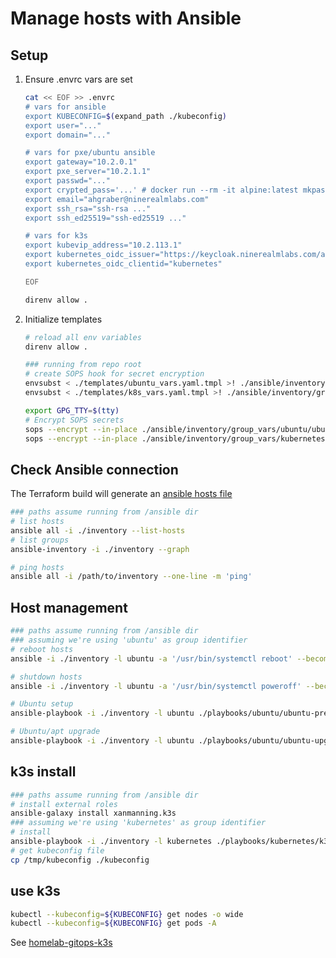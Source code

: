 # Manage hosts with Ansible

## Setup

1. Ensure .envrc vars are set

   ```sh
   cat << EOF >> .envrc
   # vars for ansible
   export KUBECONFIG=$(expand_path ./kubeconfig)
   export user="..."
   export domain="..."

   # vars for pxe/ubuntu ansible
   export gateway="10.2.0.1"
   export pxe_server="10.2.1.1"
   export passwd="..."
   export crypted_pass='...' # docker run --rm -it alpine:latest mkpasswd -m sha512 <password>
   export email="ahgraber@ninerealmlabs.com"
   export ssh_rsa="ssh-rsa ..."
   export ssh_ed25519="ssh-ed25519 ..."

   # vars for k3s
   export kubevip_address="10.2.113.1"
   export kubernetes_oidc_issuer="https://keycloak.ninerealmlabs.com/auth/realms/NineRealmLabs"
   export kubernetes_oidc_clientid="kubernetes"

   EOF

   direnv allow .
   ```

2. Initialize templates

   ```sh
   # reload all env variables
   direnv allow .

   ### running from repo root
   # create SOPS hook for secret encryption
   envsubst < ./templates/ubuntu_vars.yaml.tmpl >! ./ansible/inventory/group_vars/ubuntu/ubuntu_vars.sops.yaml
   envsubst < ./templates/k8s_vars.yaml.tmpl >! ./ansible/inventory/group_vars/kubernetes/k8s_vars.sops.yaml

   export GPG_TTY=$(tty)
   # Encrypt SOPS secrets
   sops --encrypt --in-place ./ansible/inventory/group_vars/ubuntu/ubuntu_vars.sops.yaml
   sops --encrypt --in-place ./ansible/inventory/group_vars/kubernetes/k8s_vars.sops.yaml
   ```

## Check Ansible connection

The Terraform build will generate an [ansible hosts file](../ansible/inventory/cluster/hosts-terraform.yaml)

```sh
### paths assume running from /ansible dir
# list hosts
ansible all -i ./inventory --list-hosts
# list groups
ansible-inventory -i ./inventory --graph

# ping hosts
ansible all -i /path/to/inventory --one-line -m 'ping'
```

## Host management

```sh
### paths assume running from /ansible dir
### assuming we're using 'ubuntu' as group identifier
# reboot hosts
ansible -i ./inventory -l ubuntu -a '/usr/bin/systemctl reboot' --become

# shutdown hosts
ansible -i ./inventory -l ubuntu -a '/usr/bin/systemctl poweroff' --become

# Ubuntu setup
ansible-playbook -i ./inventory -l ubuntu ./playbooks/ubuntu/ubuntu-prepare.yml

# Ubuntu/apt upgrade
ansible-playbook -i ./inventory -l ubuntu ./playbooks/ubuntu/ubuntu-upgrade.yml
```

## k3s install

```sh
### paths assume running from /ansible dir
# install external roles
ansible-galaxy install xanmanning.k3s
### assuming we're using 'kubernetes' as group identifier
# install
ansible-playbook -i ./inventory -l kubernetes ./playbooks/kubernetes/k3s-install.yml
# get kubeconfig file
cp /tmp/kubeconfig ./kubeconfig
```

## use k3s

```sh
kubectl --kubeconfig=${KUBECONFIG} get nodes -o wide
kubectl --kubeconfig=${KUBECONFIG} get pods -A
```

See [homelab-gitops-k3s](https://github.com/ahgraber/homelab-gitops-k3s)
